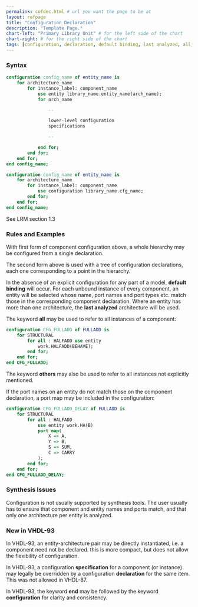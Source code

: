 ```yaml
---
permalink: cofdec.html # url you want the page to be at
layout: refpage
title: "Configuration Declaration"
description: "Template Page."
chart-left: "Primary Library Unit" # for the left side of the chart
chart-right: # for the right side of the chart
tags: [configuration, declaration, default binding, last analyzed, all, others, specification, declaration, end]
---
```



<h3 class="text-hr"><span>Syntax</span></h3>

```vhdl
configuration config_name of entity_name is
    for architecture_name
        for instance_label: component_name
            use entity library_name.entity_name(arch_name);
            for arch_name

                --

                lower-level configuration
                specifications

                --

            end for;
        end for;
    end for;
end config_name;
```

```vhdl
configuration config_name of entity_name is
    for architecture_name
        for instance_label: component_name
            use configuration library_name.cfg_name;
        end for;
    end for;
end config_name;
```
See LRM section 1.3

<h3 class="text-hr"><span>Rules and Examples</span></h3>

With first form of component configuration above, a whole hierarchy may be configured from a single declaration.

The second form above is used with a tree of configuration declarations, each one corresponding to a point in the hierarchy.

In the absence of an explicit configuration for any part of a model, __default binding__ will occur. For each unbound instance of every component, an entity will be selected whose name, port names and port types etc. match those in the corresponding component declaration. Where an entity has more than one architecture, the __last analyzed__ architecture will be used.

The keyword __all__ may be used to refer to all instances of a component:
```vhdl
configuration CFG_FULLADD of FULLADD is
    for STRUCTURAL
        for all : HALFADD use entity
            work.HALFADD(BEHAVE);
        end for;
    end for;
end CFG_FULLADD;
```

The keyword __others__ may also be used to refer to all instances not explicitly mentioned.

If the port names on an entity do not match those on the component declaration, a port map may be included in the configuration:
```vhdl
configuration CFG_FULLADD_DELAY of FULLADD is
    for STRUCTURAL
        for all : HALFADD
            use entity work.HA(B)
            port map(
                X => A,
                Y => B,
                S => SUM,
                C => CARRY
            );
        end for;
    end for;
end CFG_FULLADD_DELAY;
```

<h3 class="text-hr"><span>Synthesis Issues</span></h3>

Configuration is not usually supported by synthesis tools. The user usually has to ensure that component and entity names and ports match, and that only one architecture per entity is analyzed.

<h3 class="text-hr"><span>New in VHDL-93</span></h3>

In VHDL-93, an entity-architecture pair may be directly instantiated, i.e. a component need not be declared. this is more compact, but does not allow the flexibility of configuration.

In VHDL-93, a configuration __specification__ for a component (or instance) may legally be overridden by a configuration __declaration__ for the same item. This was not allowed in VHDL-87.

In VHDL-93, the keyword __end__ may be followed by the keyword __configuration__ for clarity and consistency.
